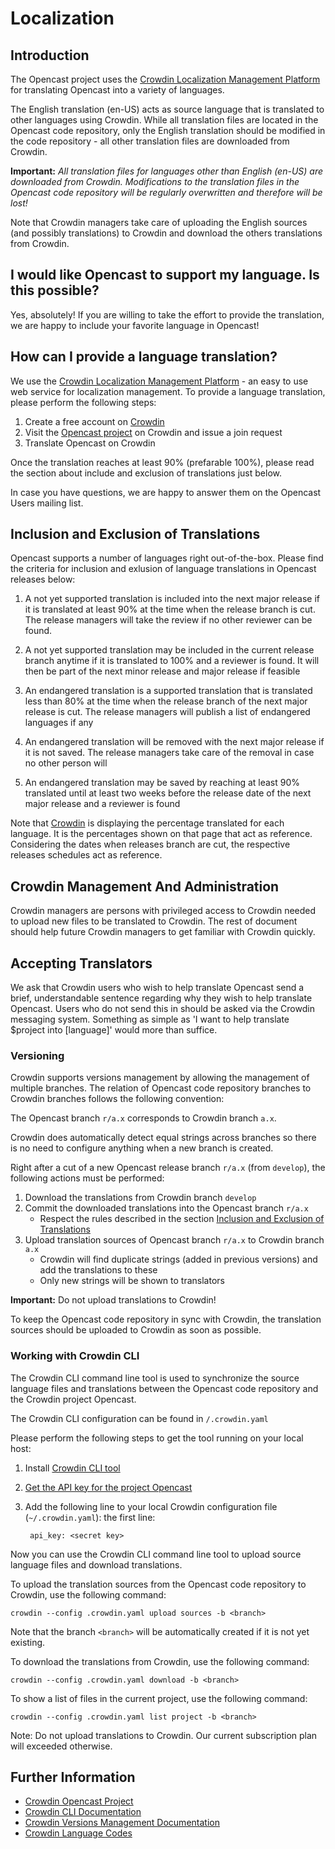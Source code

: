 Localization
============

Introduction
------------

The Opencast project uses the
[Crowdin Localization Management Platform](https://crowdin.com/project/opencast-community) for translating
Opencast into a variety of languages.

The English translation (en-US) acts as source language that is translated to other languages using Crowdin.
While all translation files are located in the Opencast code repository, only the English translation should
be modified in the code repository - all other translation files are downloaded from Crowdin.

**Important:** *All translation files for languages other than English (en-US) are downloaded from Crowdin.
Modifications to the translation files in the Opencast code repository will be regularly overwritten and
therefore will be lost!*

Note that Crowdin managers take care of uploading the English sources (and possibly translations) to Crowdin and
download the others translations from Crowdin.

I would like Opencast to support my language. Is this possible?
---------------------------------------------------------------

Yes, absolutely! If you are willing to take the effort to provide the translation, we are happy to include your
favorite language in Opencast!

How can I provide a language translation?
-----------------------------------------

We use the [Crowdin Localization Management Platform](https://crowdin.com/project/opencast-community) - an easy to
use web service for localization management. To provide a language translation, please perform the following steps:

1. Create a free account on [Crowdin](https://crowdin.com)
2. Visit the [Opencast project](https://crowdin.com/project/opencast-community) on Crowdin and issue a join request
3. Translate Opencast on Crowdin

Once the translation reaches at least 90% (prefarable 100%), please read the section about include and exclusion
of translations just below.

In case you have questions, we are happy to answer them on the Opencast Users mailing list.

Inclusion and Exclusion of Translations
---------------------------------------

Opencast supports a number of languages right out-of-the-box. Please find the criteria for inclusion and exlusion of
language translations in Opencast releases below:

1.  A not yet supported translation is included into the next major release if it is translated at least 90% at the
    time when the release branch is cut. The release managers will take the review if no other reviewer can be found.

2.  A not yet supported translation may be included in the current release branch anytime if it is translated to 100%
    and a reviewer is found. It will then be part of the next minor release and major release if feasible

3.  An endangered translation is a supported translation that is translated less than 80% at the time when the release
    branch of the next major release is cut. The release managers will publish a list of endangered languages if any

4.  An endangered translation will be removed with the next major release if it is not saved. The release managers take
    care of the removal in case no other person will

5.  An endangered translation may be saved by reaching at least 90% translated until at least two weeks before the
    release date of the next major release and a reviewer is found

Note that [Crowdin](https://crowdin.com/project/opencast-community) is displaying the percentage translated for
each language. It is the percentages shown on that page that act as reference.
Considering the dates when releases branch are cut, the respective releases schedules act as reference.


Crowdin Management And Administration
-------------------------------------

Crowdin managers are persons with privileged access to Crowdin needed to upload new files to be translated to Crowdin.
The rest of document should help future Crowdin managers to get familiar with Crowdin quickly.

Accepting Translators
---------------------

We ask that Crowdin users who wish to help translate Opencast send a brief, understandable sentence regarding why they
wish to help translate Opencast. Users who do not send this in should be asked via the Crowdin messaging system.
Something as simple as 'I want to help translate $project into [language]' would more than suffice.

### Versioning

Crowdin supports versions management by allowing the management of multiple branches. The relation of
Opencast code repository branches to Crowdin branches follows the following convention:

The Opencast branch `r/a.x` corresponds to Crowdin branch `a.x`.

Crowdin does automatically detect equal strings across branches so there is no need to configure anything when
a new branch is created.

Right after a cut of a new Opencast release branch `r/a.x` (from `develop`), the following actions must be performed:

1. Download the translations from Crowdin branch `develop`
2. Commit the downloaded translations into the Opencast branch `r/a.x`
    * Respect the rules described in the section [Inclusion and Exclusion of Translations](#inclusion-and-exclusion-of-translations)
3. Upload translation sources of Opencast branch `r/a.x` to Crowdin branch `a.x`
    * Crowdin will find duplicate strings (added in previous versions) and add the translations to these
    * Only new strings will be shown to translators

**Important:** Do not upload translations to Crowdin!

To keep the Opencast code repository in sync with Crowdin, the translation sources should be uploaded to Crowdin as soon
as possible.

### Working with Crowdin CLI

The Crowdin CLI command line tool is used to synchronize the source language files and
translations between the Opencast code repository and the Crowdin project Opencast.

The Crowdin CLI configuration can be found in `/.crowdin.yaml`

Please perform the following steps to get the tool running on your local host:

1. Install [Crowdin CLI tool](https://support.crowdin.com/cli-tool)
2. [Get the API key for the project Opencast
  ](https://crowdin.com/project/opencast-community/settings#integration)
3. Add the following line to your local Crowdin configuration file (`~/.crowdin.yaml`):
the first line:

        api_key: <secret key>

Now you can use the Crowdin CLI command line tool to upload source language files and download translations.

To upload the translation sources from the Opencast code repository to Crowdin, use the following command:

    crowdin --config .crowdin.yaml upload sources -b <branch>

Note that the branch `<branch>` will be automatically created if it is not yet existing.

To download the translations from Crowdin, use the following command:

    crowdin --config .crowdin.yaml download -b <branch>

To show a list of files in the current project, use the following command:

    crowdin --config .crowdin.yaml list project -b <branch>

Note: Do not upload translations to Crowdin. Our current subscription plan will exceeded otherwise.

Further Information
-------------------

* [Crowdin Opencast Project](https://crowdin.com/project/opencast-community)
* [Crowdin CLI Documentation](https://support.crowdin.com/cli-tool/#usage)
* [Crowdin Versions Management Documentation](https://support.crowdin.com/versions-management/)
* [Crowdin Language Codes](https://support.crowdin.com/api/language-codes/)
